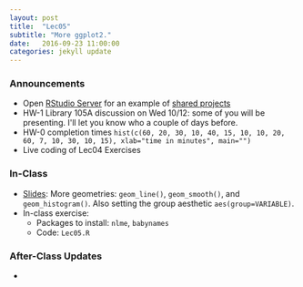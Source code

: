 ```yaml
---
layout: post
title:  "Lec05"
subtitle: "More ggplot2."
date:   2016-09-23 11:00:00
categories: jekyll update
---
```




### Announcements

* Open <a target="_blank" class="page-link" href="https://rstudio.middlebury.edu/s/a74eb91e75a57102701c6/">RStudio Server</a> for an example
of [shared projects](https://support.rstudio.com/hc/en-us/articles/211659737-Sharing-Projects-in-RStudio-Server-Pro)
* HW-1 Library 105A discussion on Wed 10/12: some of you will be presenting. I'll let you know who a couple of days before.
* HW-0 completion times `hist(c(60, 20, 30, 10, 40, 15, 10, 10, 20, 60, 7, 10, 30, 10, 15), xlab="time in minutes", main="")`
* Live coding of Lec04 Exercises


### In-Class

* <a href = "http://htmlpreview.github.io/?https://raw.githubusercontent.com/2016-09-Middlebury-Data-Science/Topics/master/Lec05%20More%20ggplot2/Lec05.html" target = "_blank">Slides</a>:
More geometries: `geom_line()`, `geom_smooth()`, and `geom_histogram()`. Also setting the group aesthetic `aes(group=VARIABLE)`.
* In-class exercise:
    + Packages to install: `nlme`, `babynames`
    + Code: `Lec05.R`


### After-Class Updates

*

